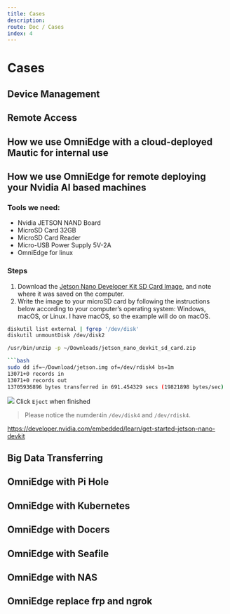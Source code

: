 ```yaml
---
title: Cases
description: 
route: Doc / Cases 
index: 4
---
```

# Cases

##  Device Management
##  Remote Access
##  How we use OmniEdge with a cloud-deployed Mautic for internal use
##  How we use OmniEdge for remote deploying your Nvidia AI based machines
### Tools we need:
- Nvidia JETSON NAND Board
- MicroSD Card 32GB
- MicroSD Card Reader
- Micro-USB Power Supply 5V-2A
- OmniEdge for linux
### Steps
1. Download the [Jetson Nano Developer Kit SD Card Image](https://developer.nvidia.com/jetson-nano-sd-card-image), and note where it was saved on the computer.
2. Write the image to your microSD card by following the instructions below according to your computer’s operating system: Windows, macOS, or Linux. I have macOS, so the example will do on macOS. 

```bash
diskutil list external | fgrep '/dev/disk'
diskutil unmountDisk /dev/disk2
```

```bash
/usr/bin/unzip -p ~/Downloads/jetson_nano_devkit_sd_card.zip

```bash
sudo dd if=~/Download/jetson.img of=/dev/rdisk4 bs=1m 
13071+0 records in
13071+0 records out
13705936896 bytes transferred in 691.454329 secs (19821898 bytes/sec)
```

![](/assets/docs/case-jeston.png)
Click `Eject` when finished 

>Please notice the numder`4`in `/dev/disk4` and `/dev/rdisk4`.


https://developer.nvidia.com/embedded/learn/get-started-jetson-nano-devkit

##  Big Data Transferring
##  OmniEdge with Pi Hole
##  OmniEdge with Kubernetes
##  OmniEdge with Docers
##  OmniEdge with Seafile
##  OmniEdge with NAS
##  OmniEdge replace frp and ngrok

